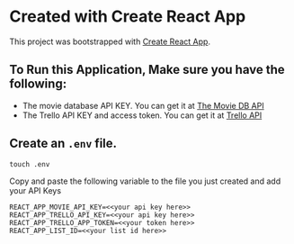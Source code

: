 # Created with Create React App

This project was bootstrapped with [Create React App](https://github.com/facebook/create-react-app).

## To Run this Application, Make sure you have the following:
- The movie database API KEY. You can get it at [The Movie DB API](https://developers.themoviedb.org/3/movies/get-movie-details)
- The Trello API KEY and access token. You can get it at  [Trello API](https://developer.atlassian.com/cloud/trello/rest/api-group-cards/)

## Create an `.env` file.
`touch .env`

Copy and paste the following variable to the file you just created and add your API Keys

```
REACT_APP_MOVIE_API_KEY=<<your api key here>>
REACT_APP_TRELLO_API_KEY=<<your api key here>>
REACT_APP_TRELLO_APP_TOKEN=<<your token here>>
REACT_APP_LIST_ID=<<your list id here>>

```
